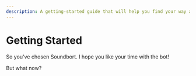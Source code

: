 ```yaml
---
description: A getting-started guide that will help you find your way around Soundbort.
---
```


# Getting Started

So you've chosen Soundbort. I hope you like your time with the bot!

But what now?



